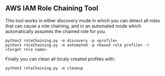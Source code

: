 ## AWS IAM Role Chaining Tool

This tool works in either discovery mode in which you can detect all roles that can cause a role chaining, and in an automated mode which automatically assumes the chained role for you.

```console
python3 roleChaining.py -m discovery -p <profile>
python3 roleChaining.py -m automated -p <based role profile> -r <target role name>
```

Finally you can clean all localy created profiles with:

```console
python3 roleChaining.py -m cleanup
```
